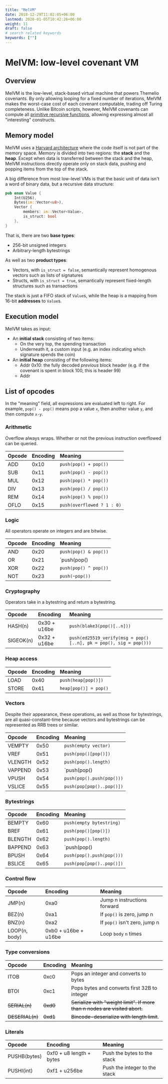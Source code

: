 ```yaml
---
title: "MelVM"
date: 2018-12-29T11:02:05+06:00
lastmod: 2020-01-05T10:42:26+06:00
weight: 11
draft: false
# search related keywords
keywords: [""]
---
```

# MelVM: low-level covenant VM

## Overview

MelVM is the low-level, stack-based virtual machine that powers Themelio covenants. By only allowing looping for a fixed number of iterations, MelVM makes the worst-case cost of each covenant computable, trading off Turing completeness. Unlike Bitcoin scripts, however, MelVM covenants can compute all [primitive recursive functions](https://en.m.wikipedia.org/wiki/Primitive_recursive_function), allowing expressing almost all "interesting" constructs.

## Memory model

MelVM uses a [Harvard architecture](https://en.m.wikipedia.org/wiki/Harvard_architecture) where the code itself is not part of the memory space. Memory is divided into two regions: the **stack** and the **heap**. Except when data is transferred between the stack and the heap, MelVM instructions directly operate only on stack data, pushing and popping items from the top of the stack.

A big difference from most low-level VMs is that the basic unit of data isn't a word of binary data, but a recursive data structure:

```rust
pub enum Value {
    Int(U256),
    Bytes(im::Vector<u8>),
    Vector {
        members: im::Vector<Value>, 
        is_struct: bool
    },
}
```

That is, there are two **base types**:

* 256-bit unsigned integers
* Arbitrary-length bytestrings

As well as two **product types**:

* Vectors, with `is_struct = false`, semantically represent homogenous vectors such as lists of signatures
* Structs, with `is_struct = true`, semantically represent fixed-length structures such as transactions

The stack is just a FIFO stack of `Value`s, while the heap is a mapping from 16-bit **addresses** to `Value`s.

## Execution model

MelVM takes as input:

* An **initial stack** consisting of two items:
  * On the very top, the spending transaction
  * Underneath it, a custom input \(e.g. an index indicating which signature spends the coin\)
* An **initial heap** consisting of the following items:
  * Addr 0x10: the fully decoded _previous_ block header \(e.g. if the covenant is spent in block 100, this is header 99\)
  * Addr  

## List of opcodes

In the "meaning" field, all expressions are evaluated left to right. For example, `pop() - pop()` means pop a value `x`, then another value `y`, and then compute `x-y`.

### Arithmetic

Overflow always wraps. Whether or not the previous instruction overflowed can be queried.

| Opcode | Encoding | Meaning |
| :--- | :--- | :--- |
| ADD | 0x10 | `push(pop() + pop())` |
| SUB | 0x11 | `push(pop() - pop())` |
| MUL | 0x12 | `push(pop() * pop())` |
| DIV | 0x13 | `push(pop() / pop())` |
| REM | 0x14 | `push(pop() % pop())` |
| OFLO | 0x15 | `push(overflowed ? 1 : 0)`  |

### Logic

All operators operate on integers and are bitwise.

| Opcode | Encoding | Meaning |
| :--- | :--- | :--- |
| AND | 0x20 | `push(pop() & pop())` |
| OR | 0x21 | `push(pop() | pop())` |
| XOR | 0x22 | `push(pop() ^ pop())` |
| NOT | 0x23 | `push(~pop())` |

### Cryptography

Operators take in a bytestring and return a bytestring.

| Opcode | Encoding | Meaning |
| :--- | :--- | :--- |
| HASH\(n\) | 0x30 + u16be | `push(blake3(pop()[..n]))` |
| SIGEOK\(n\) | 0x32 + u16be | `push(ed25519_verify(msg = pop()[..n], pk = pop(), sig = pop()))` |

### Heap access

| Opcode | Encoding | Meaning |
| :--- | :--- | :--- |
| LOAD | 0x40 | `push(heap[pop()])` |
| STORE | 0x41 | `heap[pop()] = pop()` |

### Vectors

Despite their appearance, these operations, as well as those for bytestrings, are all quasi-constant-time because vectors and bytestrings can be represented as RRB trees or similar. 

| Opcode | Encoding | Meaning |
| :--- | :--- | :--- |
| VEMPTY | 0x50 | `push(empty vector)` |
| VREF | 0x51 | `push(pop()[pop()])` |
| VLENGTH | 0x52 | `push(pop().length)` |
| VAPPEND | 0x53 | `push(pop() || pop())` |
| VPUSH | 0x54 | `push(pop().push(pop()))` |
| VSLICE | 0x55 | `push(pop[pop()..pop()])` |

### Bytestrings

| Opcode | Encoding | Meaning |
| :--- | :--- | :--- |
| BEMPTY | 0x60 | `push(empty bytestring)` |
| BREF | 0x61 | `push(pop()[pop()])` |
| BLENGTH | 0x62 | `push(pop().length)` |
| BAPPEND | 0x63 | `push(pop() || pop())` |
| BPUSH | 0x64 | `push(pop().push(pop()))` |
| BSLICE | 0x65 | `push(pop[pop()..pop()])` |

### Control flow

| Opcode | Encoding | Meaning |
| :--- | :--- | :--- |
| JMP\(n\) | 0xa0 | Jump n instructions forward |
| BEZ\(n\) | 0xa1 | If `pop()` is zero, jump n |
| BNZ\(n\) | 0xa2 | If `pop()` isn't zero, jump n |
| LOOP\(n, body\) | 0xb0 + u16be + u16be | Loop `body` `n` times |

### Type conversions

| Opcode | Encoding | Meaning |
| :--- | :--- | :--- |
| ITOB | 0xc0 | Pops an integer and converts to bytes |
| BTOI | 0xc1 | Pops bytes and converts first 32B to integer |
| ~~SERIAL\(n\)~~ | ~~0xd0~~ | ~~Serialize with "weight limit". If more than n nodes are visited abort.~~ |
| ~~DESERIAL\(n\)~~ | ~~0xd1~~ | ~~Bincode-deserialize with length limit~~. |

### Literals

| Opcode | Encoding | Meaning |
| :--- | :--- | :--- |
| PUSHB\(bytes\) | 0xf0 + u8 length + bytes | Push the bytes to the stack |
| PUSHI\(int\) | 0xf1 + u256be | Push the integer to the stack |



